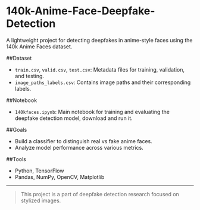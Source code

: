 # 140k-Anime-Face-Deepfake-Detection

A lightweight project for detecting deepfakes in anime-style faces using the 140k Anime Faces dataset.

##Dataset

- `train.csv`, `valid.csv`, `test.csv`: Metadata files for training, validation, and testing.
- `image_paths_labels.csv`: Contains image paths and their corresponding labels.

##Notebook

- `140kfaces.ipynb`: Main notebook for training and evaluating the deepfake detection model, download and run it. 

##Goals

- Build a classifier to distinguish real vs fake anime faces.
- Analyze model performance across various metrics.

##Tools

- Python, TensorFlow 
- Pandas, NumPy, OpenCV, Matplotlib

---

> This project is a part of deepfake detection research focused on stylized images.
